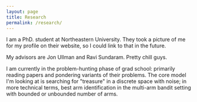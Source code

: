 ```yaml
---
layout: page
title: Research
permalink: /research/
---
```


I am a PhD. student at Northeastern University. They took a picture of me for my profile on their website, so I could link to that in the future.

My advisors are Jon Ullman and Ravi Sundaram. Pretty chill guys.

I am currently in the problem-hunting phase of grad school: primarily reading papers and pondering variants of their problems. The core model I'm looking at is searching for "treasure" in a discrete space with noise; in more technical terms, best arm identification in the multi-arm bandit setting with bounded or unbounded number of arms.